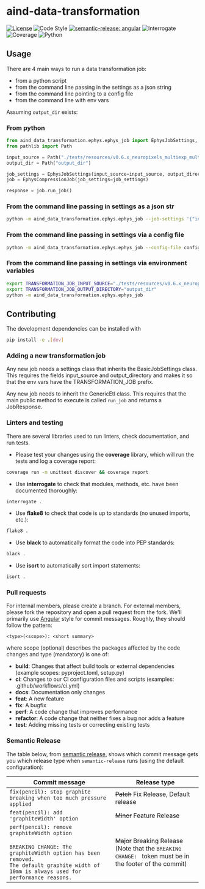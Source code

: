 # aind-data-transformation

[![License](https://img.shields.io/badge/license-MIT-brightgreen)](LICENSE)
![Code Style](https://img.shields.io/badge/code%20style-black-black)
[![semantic-release: angular](https://img.shields.io/badge/semantic--release-angular-e10079?logo=semantic-release)](https://github.com/semantic-release/semantic-release)
![Interrogate](https://img.shields.io/badge/interrogate-100.0%25-brightgreen)
![Coverage](https://img.shields.io/badge/coverage-100%25-brightgreen?logo=codecov)
![Python](https://img.shields.io/badge/python->=3.9-blue?logo=python)

## Usage

There are 4 main ways to run a data transformation job:
- from a python script
- from the command line passing in the settings as a json string
- from the command line pointing to a config file
- from the command line with env vars

Assuming `output_dir` exists:

### From python
```python
from aind_data_transformation.ephys.ephys_job import EphysJobSettings, EphysCompressionJob
from pathlib import Path

input_source = Path("./tests/resources/v0.6.x_neuropixels_multiexp_multistream")
output_dir = Path("output_dir")

job_settings = EphysJobSettings(input_source=input_source, output_directory=output_dir)
job = EphysCompressionJob(job_settings=job_settings)

response = job.run_job()
```

### From the command line passing in settings as a json str
```bash
python -m aind_data_transformation.ephys.ephys_job --job-settings '{"input_source":"./tests/resources/v0.6.x_neuropixels_multiexp_multistream","output_directory":"output_dir"}'
```

### From the command line passing in settings via a config file
```bash
python -m aind_data_transformation.ephys.ephys_job --config-file configs.json
```

### From the command line passing in settings via environment variables
```bash
export TRANSFORMATION_JOB_INPUT_SOURCE="./tests/resources/v0.6.x_neuropixels_multiexp_multistream"
export TRANSFORMATION_JOB_OUTPUT_DIRECTORY="output_dir"
python -m aind_data_transformation.ephys.ephys_job
```


## Contributing

The development dependencies can be installed with
```bash
pip install -e .[dev]
```

### Adding a new transformation job
Any new job needs a settings class that inherits the BasicJobSettings class. This requires the fields input_source and output_directory and makes it so that the env vars have the TRANSFORMATION_JOB prefix.

Any new job needs to inherit the GenericEtl class. This requires that the main public method to execute is called `run_job` and returns a JobResponse.

### Linters and testing

There are several libraries used to run linters, check documentation, and run tests.

- Please test your changes using the **coverage** library, which will run the tests and log a coverage report:

```bash
coverage run -m unittest discover && coverage report
```

- Use **interrogate** to check that modules, methods, etc. have been documented thoroughly:

```bash
interrogate .
```

- Use **flake8** to check that code is up to standards (no unused imports, etc.):
```bash
flake8 .
```

- Use **black** to automatically format the code into PEP standards:
```bash
black .
```

- Use **isort** to automatically sort import statements:
```bash
isort .
```

### Pull requests

For internal members, please create a branch. For external members, please fork the repository and open a pull request from the fork. We'll primarily use [Angular](https://github.com/angular/angular/blob/main/CONTRIBUTING.md#commit) style for commit messages. Roughly, they should follow the pattern:
```text
<type>(<scope>): <short summary>
```

where scope (optional) describes the packages affected by the code changes and type (mandatory) is one of:

- **build**: Changes that affect build tools or external dependencies (example scopes: pyproject.toml, setup.py)
- **ci**: Changes to our CI configuration files and scripts (examples: .github/workflows/ci.yml)
- **docs**: Documentation only changes
- **feat**: A new feature
- **fix**: A bugfix
- **perf**: A code change that improves performance
- **refactor**: A code change that neither fixes a bug nor adds a feature
- **test**: Adding missing tests or correcting existing tests

### Semantic Release

The table below, from [semantic release](https://github.com/semantic-release/semantic-release), shows which commit message gets you which release type when `semantic-release` runs (using the default configuration):

| Commit message                                                                                                                                                                                   | Release type                                                                                                    |
| ------------------------------------------------------------------------------------------------------------------------------------------------------------------------------------------------ | --------------------------------------------------------------------------------------------------------------- |
| `fix(pencil): stop graphite breaking when too much pressure applied`                                                                                                                             | ~~Patch~~ Fix Release, Default release                                                                          |
| `feat(pencil): add 'graphiteWidth' option`                                                                                                                                                       | ~~Minor~~ Feature Release                                                                                       |
| `perf(pencil): remove graphiteWidth option`<br><br>`BREAKING CHANGE: The graphiteWidth option has been removed.`<br>`The default graphite width of 10mm is always used for performance reasons.` | ~~Major~~ Breaking Release <br /> (Note that the `BREAKING CHANGE: ` token must be in the footer of the commit) |

